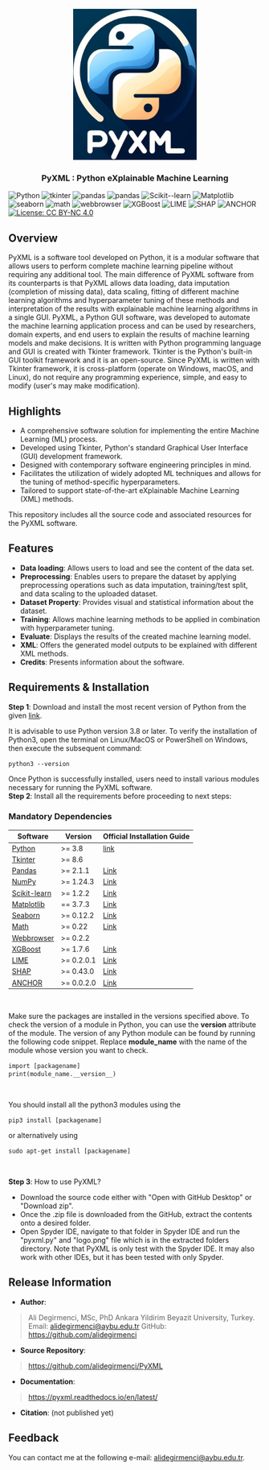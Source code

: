 <p align="center"><img src="https://github.com/alidegirmenci/PyXML/blob/master/docs/images/pyxml_logo_main.png" alt="logo" height="300"/></p>

<h3 align="center">
<p> PyXML : Python eXplainable Machine Learning </h3>

![Python](https://img.shields.io/badge/Python-3.8-brightgreen) ![tkinter](https://img.shields.io/badge/tkinter-8.6-brightgreen) ![pandas](https://img.shields.io/badge/pandas-2.1.1-brightgreen) ![pandas](https://img.shields.io/badge/NumPy-1.24.3-brightgreen) ![Scikit--learn](https://img.shields.io/badge/Scikit--learn-1.2.2-brightgreen) ![Matplotlib](https://img.shields.io/badge/Matplotlib-3.7.3-blue) ![seaborn](https://img.shields.io/badge/seaborn-0.12.2-brightgreen) ![math](https://img.shields.io/badge/Scikit--learn-0.22-brightgreen) ![webbrowser](https://img.shields.io/badge/webbrowser-0.2.2-brightgreen)  ![XGBoost](https://img.shields.io/badge/XGBoost-1.7.6-brightgreen) ![LIME](https://img.shields.io/badge/LIME-0.2.0.1-brightgreen) ![SHAP](https://img.shields.io/badge/SHAP-0.43.0-brightgreen) ![ANCHOR](https://img.shields.io/badge/ANCHOR-0.0.2.0-brightgreen)  [![License: CC BY-NC 4.0](https://img.shields.io/badge/License-CC%20BY--NC%204.0-lightgrey.svg)](https://creativecommons.org/licenses/by-nc/4.0/)

## Overview
PyXML is a software tool developed on Python, it is a modular software that allows users to perform complete machine learning pipeline without requiring any additional tool. The main difference of PyXML software from its counterparts is that PyXML allows data loading, data imputation (completion of missing data), data scaling, fitting of different machine learning algorithms and hyperparameter tuning of these methods and interpretation of the results with explainable machine learning algorithms in a single GUI. PyXML, a Python GUI software, was developed to automate the machine learning application process and can be used by researchers, domain experts, and end users to explain the results of machine learning models and make decisions.  It is written with Python programming language and GUI is created with Tkinter framework. Tkinter is the Python's built-in GUI toolkit framework and it is an open-source. Since PyXML is written with Tkinter framework, it is cross-platform (operate on Windows, macOS, and Linux), do not require any programming experience, simple, and easy to modify (user's may make modification).

## Highlights

*	A comprehensive software solution for implementing the entire Machine Learning (ML) process.
*	Developed using Tkinter, Python's standard Graphical User Interface (GUI) development framework.
*	Designed with contemporary software engineering principles in mind. 
*	Facilitates the utilization of widely adopted ML techniques and allows for the tuning of method-specific hyperparameters.
*	Tailored to support state-of-the-art eXplainable Machine Learning (XML) methods.

This repository includes all the source code and associated resources for the PyXML software.

## Features

* **Data loading**: Allows users to load and see the content of the data set.
* **Preprocessing**: Enables users to prepare the dataset by applying preprocessing operations such as data imputation, training/test split, and data scaling to the uploaded dataset.
* **Dataset Property**: Provides visual and statistical information about the dataset.
* **Training**: Allows machine learning methods to be applied in combination with hyperparameter tuning.
* **Evaluate**: Displays the results of the created machine learning model.
* **XML**: Offers the generated model outputs to be explained with different XML methods.
* **Credits**: Presents information about the software.

## Requirements & Installation

**Step 1**: Download and install the most recent version of Python from the given [link](https://www.python.org/downloads/).

It is advisable to use Python version 3.8 or later. To verify the installation of Python3, open the terminal on Linux/MacOS or PowerShell on Windows, then execute the subsequent command:

```
python3 --version
```
Once Python is successfully installed, users need to install various modules necessary for running the PyXML software.
<br/>
**Step 2**: Install all the requirements before proceeding to next steps:
### Mandatory Dependencies
| **Software** | **Version** | **Official Installation Guide** |
| --- | --- | --- |
| [Python](https://www.python.org/) | >= 3.8 |  [link](https://www.python.org/downloads/) |
| [Tkinter](https://docs.python.org/3/library/tkinter.html) | >= 8.6 |  |
| [Pandas](https://pandas.pydata.org) | >= 2.1.1 | [Link](https://pandas.pydata.org/docs/getting_started/install.html#) |
| [NumPy](https://numpy.org)| >= 1.24.3 |[Link](https://numpy.org/install/)|
| [Scikit-learn](https://scikit-learn.org/stable/)| >= 1.2.2 |[Link](https://scikit-learn.org/stable/install.html)|
| [Matplotlib](https://matplotlib.org)| == 3.7.3 |[Link](https://matplotlib.org/stable/install/index.html)|
| [Seaborn](https://seaborn.pydata.org)| >= 0.12.2 |[Link](https://seaborn.pydata.org/installing.html)|
| [Math](https://docs.python.org/3/library/math.html)| >= 0.22 |[Link](https://pypi.org/project/python-math/)|
| [Webbrowser](https://docs.python.org/3/library/webbrowser.html)| >= 0.2.2 ||
| [XGBoost](https://xgboost.readthedocs.io/en/stable/python/index.html)| >= 1.7.6|[Link](https://xgboost.readthedocs.io/en/stable/install.html)|
| [LIME](https://github.com/marcotcr/lime)| >= 0.2.0.1 |[Link](https://pypi.org/project/lime/)|
| [SHAP](https://shap.readthedocs.io/en/latest/)| >= 0.43.0 |[Link](https://pypi.org/project/shap/)|
| [ANCHOR](https://github.com/marcotcr/anchor)| >= 0.0.2.0 |[Link](https://pypi.org/project/anchor/)|
<br/>

Make sure the packages are installed in the versions specified above. To check the version of a module in Python, you can use the **__version__** attribute of the module. The version of any Python module can be found by running the following code snippet. Replace **module_name** with the name of the module whose version you want to check.

```
import [packagename]
print(module_name.__version__)

```
<br/>

You should install all the python3 modules using the 
```
pip3 install [packagename]

```
or alternatively using
```
sudo apt-get install [packagename]
```
<br/>

**Step 3**: How to use PyXML?

* Download the source code either with "Open with GitHub Desktop" or "Download zip".
*	Once the .zip file is downloaded from the GitHub, extract the contents onto a desired folder.
*	Open Spyder IDE, navigate to that folder in Spyder IDE and run the "pyxml.py" and "logo.png" file which is in the extracted folders directory. Note that PyXML is only test with the Spyder IDE. It may also work with other IDEs, but it has been tested with only Spyder.

## Release Information

* **Author**:
> Ali Degirmenci, MSc, PhD Ankara Yildirim Beyazit University, Turkey.
> Email: alidegirmenci@aybu.edu.tr
> GitHub: https://github.com/alidegirmenci

* **Source Repository**:
> https://github.com/alidegirmenci/PyXML

* **Documentation**:
> https://pyxml.readthedocs.io/en/latest/

* **Citation**:
(not published yet)


## Feedback

You can contact me at the following e-mail: [alidegirmenci@aybu.edu.tr](alidegirmenci@aybu.edu.tr).
